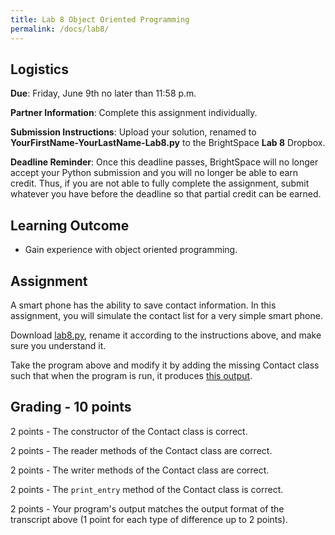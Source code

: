 ```yaml
---
title: Lab 8 Object Oriented Programming
permalink: /docs/lab8/
---
```


## Logistics
**Due**: Friday, June 9th no later than 11:58 p.m.

**Partner Information**: Complete this assignment individually.

**Submission Instructions**: Upload your solution, renamed to **YourFirstName-YourLastName-Lab8.py** to the BrightSpace **Lab 8** Dropbox.

**Deadline Reminder**: Once this deadline passes, BrightSpace will no longer accept your Python submission and you will no longer be able to earn credit. Thus, if you are not able to fully complete the assignment, submit whatever you have before the deadline so that partial credit can be earned.

## Learning Outcome
- Gain experience with object oriented programming.

## Assignment
A smart phone has the ability to save contact information. In this assignment, you will simulate the contact list for a very simple smart phone.

Download [lab8.py](../lessons/code/lab8.py), rename it according to the instructions above, and make sure you understand it.

Take the program above and modify it by adding the missing Contact class such that when the program is run, it produces [this output](../lessons/code/lab8_output.txt).

## Grading - 10 points
2 points - The constructor of the Contact class is correct.

2 points - The reader methods of the Contact class are correct.

2 points - The writer methods of the Contact class are correct.

2 points - The `print_entry` method of the Contact class is correct.

2 points - Your program's output matches the output format of the transcript above (1 point for each type of difference up to 2 points).